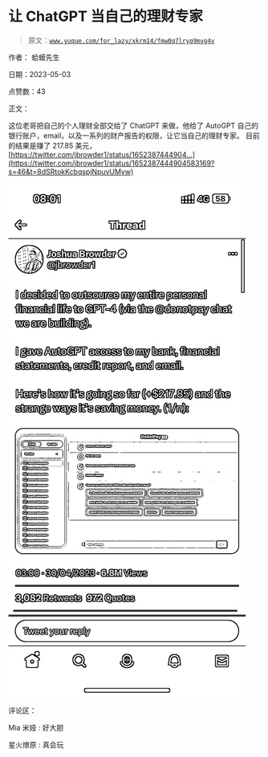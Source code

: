 # 让 ChatGPT 当自己的理财专家

> 原文：[`www.yuque.com/for_lazy/xkrm14/fmw0q7lryq9mvg4v`](https://www.yuque.com/for_lazy/xkrm14/fmw0q7lryq9mvg4v)

作者： 蛤蟆先生

日期：2023-05-03

点赞数：43

正文：

这位老哥把自己的个人理财全部交给了 ChatGPT 来做，他给了 AutoGPT 自己的银行账户，email，以及一系列的财产报告的权限，让它当自己的理财专家。 目前的结果是赚了 217.85 美元， [https://twitter.com/jbrowder1/status/1652387444904...](https://twitter.com/jbrowder1/status/1652387444904583169?s=46&t=8dSRtokKcbqspjNpuvUMyw)

![](img/f6c1e5c786fed3c082c54cffedb6a5e1.png)  

评论区：

Mia 米娅 : 好大胆

星火燎原 : 真会玩




